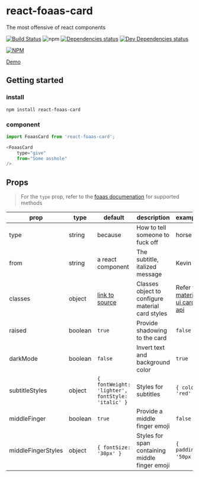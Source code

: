 # react-foaas-card

The most offensive of react components

[![Build Status](https://travis-ci.org/circa10a/react-foaas-card.svg?branch=master)](https://travis-ci.org/circa10a/react-foaas-card)
![npm](https://img.shields.io/npm/dm/react-foaas-card.svg)
[![Dependencies status](https://img.shields.io/david/circa10a/react-foaas-card?style=flat-square)](https://david-dm.org/circa10a/react-foaas-card#info=dependencies)
[![Dev Dependencies status](https://img.shields.io/david/dev/circa10a/react-foaas-card.svg?style=flat-square)](https://david-dm.org/circa10a/react-foaas-card?type=dev)

[![NPM](https://nodei.co/npm/react-foaas-cardpng?downloads=true&downloadRank=true&stars=true)](https://nodei.co/npm/react-foaas-card)

[Demo](https://caleblemoine.dev/react-foaas-card/)

## Getting started

### install

```shell
npm install react-foaas-card
```

### component

```javascript
import FoaasCard from 'react-foaas-card';

<FoaasCard
    type="give"
    from="Some asshole"
/>
```

## Props

> For the `type` prop, refer to the [foaas documenation](https://foaas.com/) for supported methods

| prop | type | default | description | example |
|---|---|---|---|--|
| type | string | because | How to tell someone to fuck off| horse |
| from | string  | a react component | The subtitle, italized message | Kevin |
| classes | object | [link to source](https://github.com/circa10a/react-foaas-card/blob/master/src/index.js#L27-L39) | Classes object to configure material card styles | Refer to [material ui card api](https://material-ui.com/api/card/) |
| raised | boolean | `true` | Provide shadowing to the card | `false` |
| darkMode | boolean | `false` | Invert text and background color | `true` |
| subtitleStyles | object | `{ fontWeight: 'lighter', fontStyle: 'italic' }` | Styles for subtitles | `{ color: 'red' }` |
| middleFinger | boolean | `true` | Provide a middle finger emoji | `false` |
| middleFingerStyles | object | `{ fontSize: '30px' }` | Styles for span containing middle finger emoji | `{ padding: '50px` } |
